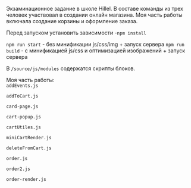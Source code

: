 Экзаминационное задание в школе Hillel. В составе команды из трех человек 
участвовал в создании онлайн магазина.
Моя часть работы включала создание корзины и оформление заказа.

Перед запуском установить зависимости -`npm install`

`npm run start` - без минификации js/css/img + запуск сервера
`npm run build` - с минификацией js/css и оптимизацией изображений + запуск сервера

В `/source/js/modules` содержатся скрипты блоков.

Моя часть работы:  
`addEvents.js`

`addToCart.js`

`card-page.js`

`cart-popup.js`

`cartUtiles.js`

`miniCartRender.js`

`deleteFromCart.js`

`order.js`

`order2.js`

`order-render.js`
